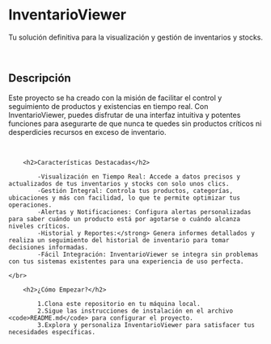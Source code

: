 <H1>InventarioViewer</H1>
        <p>Tu solución definitiva para la visualización y gestión de inventarios y stocks.</p>
    <br/>
        <h2>Descripción</h2>
        <p>Este proyecto se ha creado con la misión de facilitar el control y seguimiento de productos y existencias en tiempo real. Con InventarioViewer, puedes disfrutar de una interfaz intuitiva y potentes funciones para asegurarte de que nunca te quedes sin productos críticos ni desperdicies recursos en exceso de inventario.</p>
</br>
    
        <h2>Características Destacadas</h2>
        
            -Visualización en Tiempo Real: Accede a datos precisos y actualizados de tus inventarios y stocks con solo unos clics.
            -Gestión Integral: Controla tus productos, categorías, ubicaciones y más con facilidad, lo que te permite optimizar tus operaciones.
            -Alertas y Notificaciones: Configura alertas personalizadas para saber cuándo un producto está por agotarse o cuándo alcanza niveles críticos.
            -Historial y Reportes:</strong> Genera informes detallados y realiza un seguimiento del historial de inventario para tomar decisiones informadas.
            -Fácil Integración: InventarioViewer se integra sin problemas con tus sistemas existentes para una experiencia de uso perfecta.
        
    </br>
    
        <h2>¿Cómo Empezar?</h2>
        
            1.Clona este repositorio en tu máquina local.
            2.Sigue las instrucciones de instalación en el archivo <code>README.md</code> para configurar el proyecto.
            3.Explora y personaliza InventarioViewer para satisfacer tus necesidades específicas.
        
  


